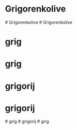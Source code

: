 # Grigorenkolive
#   G r i g o r e n k o l i v e  
 # Grigorenkolive
# grig
# grig
# grigorij
# grigorij
#   g r i g  
 #   g r i g o r i j  
 # grig
